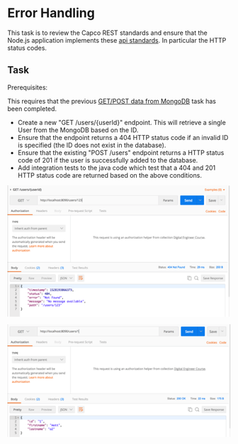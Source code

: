 # Error Handling

This task is to review the Capco REST standards and ensure that the Node.js application implements these [api standards](https://ilabs-capco.atlassian.net/wiki/spaces/BPG/pages/410910768/API+standards). In particular the HTTP status codes.

## Task

Prerequisites:

This requires that the previous [GET/POST data from MongoDB](GET_POST_data_from_MongoDB) task has been completed.

-   Create a new "GET /users/{userId}" endpoint. This will retrieve a single User from the MongoDB based on the ID. 
-   Ensure that the endpoint returns a 404 HTTP status code if an invalid ID is specified (the ID does not exist in the database).
-   Ensure that the existing "POST /users" endpoint returns a HTTP status code of 201 if the user is successfully added to the database.
-   Add integration tests to the java code which test that a 404 and 201 HTTP status code are returned based on the above conditions.

![](attachments/418840659/426409985.png?height=250)

![](attachments/418840659/426213391.png?height=250)



